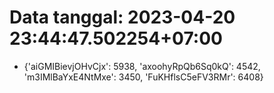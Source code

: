 # Data tanggal: 2023-04-20 23:44:47.502254+07:00

* {'aiGMIBievjOHvCjx': 5938, 'axoohyRpQb6Sq0kQ': 4542, 'm3IMlBaYxE4NtMxe': 3450, 'FuKHflsC5eFV3RMr': 6408}
